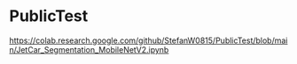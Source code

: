# PublicTest
https://colab.research.google.com/github/StefanW0815/PublicTest/blob/main/JetCar_Segmentation_MobileNetV2.ipynb
